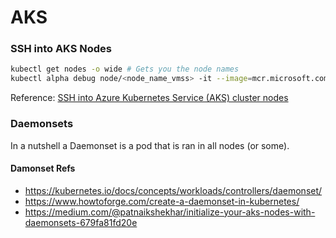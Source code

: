 # AKS
### SSH into AKS Nodes
```sh
kubectl get nodes -o wide # Gets you the node names
kubectl alpha debug node/<node_name_vmss> -it --image=mcr.microsoft.com/aks/fundamental/base-ubuntu:v0.0.11
```
Reference: [SSH into Azure Kubernetes Service (AKS) cluster nodes](https://docs.microsoft.com/en-us/azure/aks/ssh)

### Daemonsets
In a nutshell a Daemonset is a pod that is ran in all nodes (or some).

#### Damonset Refs
- https://kubernetes.io/docs/concepts/workloads/controllers/daemonset/
- https://www.howtoforge.com/create-a-daemonset-in-kubernetes/
- https://medium.com/@patnaikshekhar/initialize-your-aks-nodes-with-daemonsets-679fa81fd20e